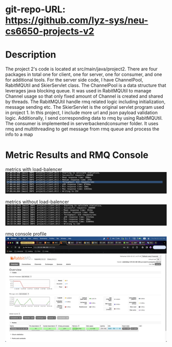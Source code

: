 # git-repo-URL: https://github.com/lyz-sys/neu-cs6650-projects-v2

# Description 
The project 2's code is located at src/main/java/project2. There are four packages in total one for client, one for server, one for consumer, and one for additional tools. For the server side code, I have ChannelPool, RabitMQUtil and SkierServlet class. The ChannelPool is a data structure that leverages java blocking queue. It was used in RabitMQUtil to manage Channel usage so that only fixed amount of Channel is created and shared by threads. The RabitMQUtil handle rmq related logic including initialization, message sending etc. The SkierServlet is the original servlet program used in project 1. In this project, I include more url and json payload validation logic. Additionally, I send corresponding data to rmq by using RabitMQUtil. The consumer is implemented in serverbackendconsumer folder. It uses rmq and multithreading to get message from rmq queue and process the info to a map

# Metric Results and RMQ Console
metrics with load-balencer
![](lb.png)

metrics without load-balencer
![](no-lb.png)

rmq console profile
![](rmq-profile.png)

